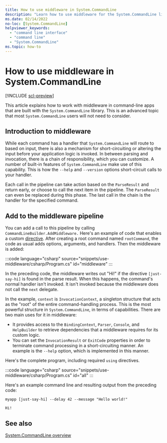 ```yaml
---
title: How to use middleware in System.CommandLine
description: "Learn how to use middleware for the System.CommandLine library."
ms.date: 02/14/2022
no-loc: [System.CommandLine]
helpviewer_keywords:
  - "command line interface"
  - "command line"
  - "System.CommandLine"
ms.topic: how-to
---
```

# How to use middleware in System.CommandLine

[!INCLUDE [scl-preview](../../../includes/scl-preview.md)]

This article explains how to work with middleware in command-line apps that are built with the `System.CommandLine` library. This is an advanced topic that most `System.CommandLine` users will not need to consider.

## Introduction to middleware

While each command has a handler that `System.CommandLine` will route to based on input, there is also a mechanism for short-circuiting or altering the input before your application logic is invoked. In between parsing and invocation, there is a chain of responsibility, which you can customize. A number of built-in features of `System.CommandLine` make use of this capability. This is how the `--help` and `--version` options short-circuit calls to your handler.

Each call in the pipeline can take action based on the `ParseResult` and return early, or choose to call the next item in the pipeline. The `ParseResult` can even be replaced during this phase. The last call in the chain is the handler for the specified command.

## Add to the middleware pipeline

You can add a call to this pipeline by calling `CommandLineBuilder.AddMiddleware.` Here's an example of code that enables a custom [directive](syntax.md#directives). After creating a root command named `rootCommand`, the code as usual adds options, arguments, and handlers. Then the middleware is added:

:::code language="csharp" source="snippets/use-middleware/csharp/Program.cs" id="middleware" :::

In the preceding code, the middleware writes out "Hi!" if the directive `[just-say-hi]` is found in the parse result. When this happens, the command's normal handler isn't invoked. It isn't invoked because the middleware does not call the `next` delegate.

In the example, `context` is `InvocationContext`, a singleton structure that acts as the "root" of the entire command-handling process. This is the most powerful structure in `System.CommandLine`, in terms of capabilities. There are two main uses for it in middleware:

* It provides access to the `BindingContext`, `Parser`, `Console`, and `HelpBuilder` to retrieve dependencies that a middleware requires for its custom logic.
* You can set the `InvocationResult` or `ExitCode` properties in order to terminate command processing in a short-circuiting manner. An example is the `--help` option, which is implemented in this manner.

Here's the complete program, including required `using` directives.

:::code language="csharp" source="snippets/use-middleware/csharp/Program.cs" id="all" :::

Here's an example command line and resulting output from the preceding code:

```console
myapp [just-say-hi] --delay 42 --message "Hello world!"
```

```output
Hi!
```

## See also

[System.CommandLine overview](index.md)
